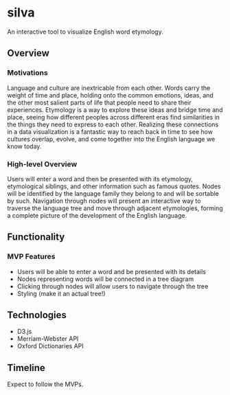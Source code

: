 # silva

An interactive tool to visualize English word etymology.

## Overview

### Motivations

Language and culture are inextricable from each other. Words carry the weight of time and place, holding onto the common emotions, ideas, and the other most salient parts of life that people need to share their experiences. Etymology is a way to explore these ideas and bridge time and place, seeing how different peoples across different eras find similarities in the things they need to express to each other. Realizing these connections in a data visualization is a fantastic way to reach back in time to see how cultures overlap, evolve, and come together into the English language we know today.

### High-level Overview

Users will enter a word and then be presented with its etymology, etymological siblings, and other information such as famous quotes. Nodes will be identified by the language family they belong to and will be sortable by such. Navigation through nodes will present an interactive way to traverse the language tree and move through adjacent etymologies, forming a complete picture of the development of the English language.

## Functionality

### MVP Features
 
* Users will be able to enter a word and be presented with its details
* Nodes representing words will be connected in a tree diagram
* Clicking through nodes will allow users to navigate through the tree
* Styling (make it an actual tree!)

## Technologies

* D3.js
* Merriam-Webster API
* Oxford Dictionaries API

## Timeline

Expect to follow the MVPs.
